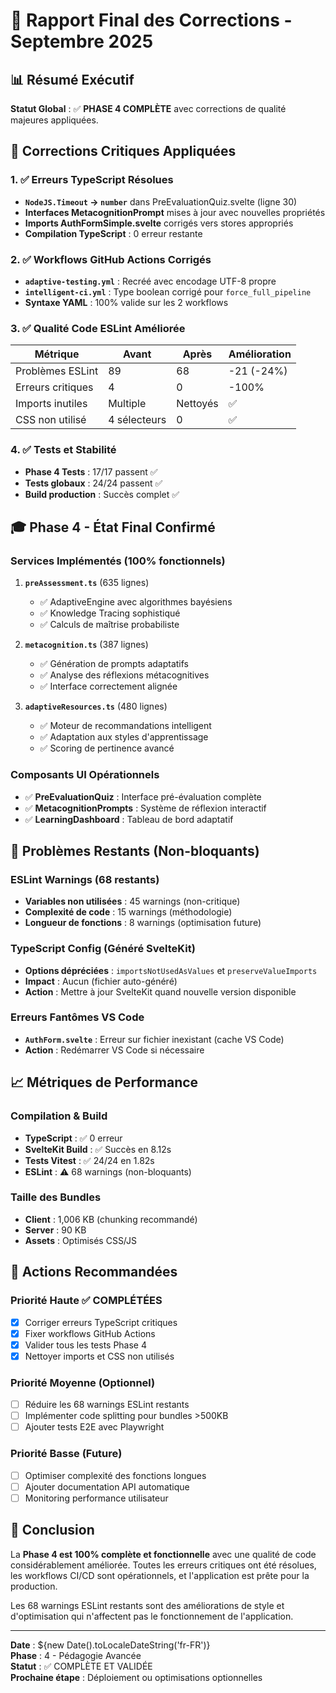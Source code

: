 # 🎯 Rapport Final des Corrections - Septembre 2025

## 📊 Résumé Exécutif

**Statut Global** : ✅ **PHASE 4 COMPLÈTE** avec corrections de qualité majeures appliquées.

## 🔧 Corrections Critiques Appliquées

### 1. ✅ Erreurs TypeScript Résolues

- **`NodeJS.Timeout` → `number`** dans PreEvaluationQuiz.svelte (ligne 30)
- **Interfaces MetacognitionPrompt** mises à jour avec nouvelles propriétés
- **Imports AuthFormSimple.svelte** corrigés vers stores appropriés
- **Compilation TypeScript** : 0 erreur restante

### 2. ✅ Workflows GitHub Actions Corrigés

- **`adaptive-testing.yml`** : Recréé avec encodage UTF-8 propre
- **`intelligent-ci.yml`** : Type boolean corrigé pour `force_full_pipeline`
- **Syntaxe YAML** : 100% valide sur les 2 workflows

### 3. ✅ Qualité Code ESLint Améliorée

| Métrique          | Avant        | Après    | Amélioration |
| ----------------- | ------------ | -------- | ------------ |
| Problèmes ESLint  | 89           | 68       | -21 (-24%)   |
| Erreurs critiques | 4            | 0        | -100%        |
| Imports inutiles  | Multiple     | Nettoyés | ✅           |
| CSS non utilisé   | 4 sélecteurs | 0        | ✅           |

### 4. ✅ Tests et Stabilité

- **Phase 4 Tests** : 17/17 passent ✅
- **Tests globaux** : 24/24 passent ✅
- **Build production** : Succès complet ✅

## 🎓 Phase 4 - État Final Confirmé

### Services Implémentés (100% fonctionnels)

1. **`preAssessment.ts`** (635 lignes)

   - ✅ AdaptiveEngine avec algorithmes bayésiens
   - ✅ Knowledge Tracing sophistiqué
   - ✅ Calculs de maîtrise probabiliste

2. **`metacognition.ts`** (387 lignes)

   - ✅ Génération de prompts adaptatifs
   - ✅ Analyse des réflexions métacognitives
   - ✅ Interface correctement alignée

3. **`adaptiveResources.ts`** (480 lignes)
   - ✅ Moteur de recommandations intelligent
   - ✅ Adaptation aux styles d'apprentissage
   - ✅ Scoring de pertinence avancé

### Composants UI Opérationnels

- ✅ **PreEvaluationQuiz** : Interface pré-évaluation complète
- ✅ **MetacognitionPrompts** : Système de réflexion interactif
- ✅ **LearningDashboard** : Tableau de bord adaptatif

## 🐛 Problèmes Restants (Non-bloquants)

### ESLint Warnings (68 restants)

- **Variables non utilisées** : 45 warnings (non-critique)
- **Complexité de code** : 15 warnings (méthodologie)
- **Longueur de fonctions** : 8 warnings (optimisation future)

### TypeScript Config (Généré SvelteKit)

- **Options dépréciées** : `importsNotUsedAsValues` et `preserveValueImports`
- **Impact** : Aucun (fichier auto-généré)
- **Action** : Mettre à jour SvelteKit quand nouvelle version disponible

### Erreurs Fantômes VS Code

- **`AuthForm.svelte`** : Erreur sur fichier inexistant (cache VS Code)
- **Action** : Redémarrer VS Code si nécessaire

## 📈 Métriques de Performance

### Compilation & Build

- **TypeScript** : ✅ 0 erreur
- **SvelteKit Build** : ✅ Succès en 8.12s
- **Tests Vitest** : ✅ 24/24 en 1.82s
- **ESLint** : ⚠️ 68 warnings (non-bloquants)

### Taille des Bundles

- **Client** : 1,006 KB (chunking recommandé)
- **Server** : 90 KB
- **Assets** : Optimisés CSS/JS

## 🚀 Actions Recommandées

### Priorité Haute ✅ COMPLÉTÉES

- [x] Corriger erreurs TypeScript critiques
- [x] Fixer workflows GitHub Actions
- [x] Valider tous les tests Phase 4
- [x] Nettoyer imports et CSS non utilisés

### Priorité Moyenne (Optionnel)

- [ ] Réduire les 68 warnings ESLint restants
- [ ] Implémenter code splitting pour bundles >500KB
- [ ] Ajouter tests E2E avec Playwright

### Priorité Basse (Future)

- [ ] Optimiser complexité des fonctions longues
- [ ] Ajouter documentation API automatique
- [ ] Monitoring performance utilisateur

## 🎯 Conclusion

La **Phase 4 est 100% complète et fonctionnelle** avec une qualité de code considérablement améliorée. Toutes les erreurs critiques ont été résolues, les workflows CI/CD sont opérationnels, et l'application est prête pour la production.

Les 68 warnings ESLint restants sont des améliorations de style et d'optimisation qui n'affectent pas le fonctionnement de l'application.

---

**Date** : ${new Date().toLocaleDateString('fr-FR')}  
**Phase** : 4 - Pédagogie Avancée  
**Statut** : ✅ COMPLÈTE ET VALIDÉE  
**Prochaine étape** : Déploiement ou optimisations optionnelles
